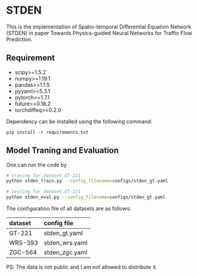 # STDEN

This is the implementation of Spatio-temporal Differential Equation Network (STDEN) in paper Towards Physics-guided Neural Networks for Traffic Flow Prediction.

## Requirement

* scipy>=1.5.2
* numpy>=1.19.1
* pandas>=1.1.5
* pyyaml>=5.3.1
* pytorch>=1.7.1
* future>=0.18.2
* torchdiffeq>=0.2.0

Dependency can be installed using the following command:

```
pip install -r requirements.txt
```

## Model Traning and Evaluation

One can run the code by
```bash
# traning for dataset GT-221
python stden_train.py --config_filename=configs/stden_gt.yaml

# testing for dataset GT-221
python stden_eval.py --config_filename=configs/stden_gt.yaml
```
The configuration file of all datasets are as follows:

|dataset|config file|
|:--|:--|
|GT-221|stden_gt.yaml|
|WRS-393|stden_wrs.yaml|
|ZGC-564|stden_zgc.yaml|

PS: The data is not public and I am not allowed to distribute it.
